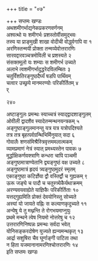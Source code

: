 +++
title = "०७"

+++
सप्तमः खण्डः  
अथशमीगर्भाद्यनेकप्रकरणवर्णनम्  
अश्वत्थो यः शमीगर्भः प्रशस्तोर्वीसमुद्भवः  
तस्य या प्राङ्मुखी शाखा वोदीची वोर्द्ध्वगापि वा  १  
अरणिस्तन्मयी प्रोक्ता तन्मय्येवोत्तरारणिः  
सारवद्दारवञ्चत्रमोविली च प्रशस्यते  २  
संसक्तमूलो यः शम्याः स शमीगर्भ उच्यते  
अलाभे त्वशमीगर्भादुद्धरेदविलम्बितः  ३  
चतुर्विंशतिरङ्गुष्ठदैर्घ्यं षडपि पार्थिवम्  
चत्वार उच्छ्रये मानमरण्योः परिकीर्तितम्  ४  
र्  

२४०  

अष्टाङ्गुलः प्रमन्थः स्याच्चत्रं स्याद्द्वादशाङ्गुलम्  
ओवीली द्वादशैव स्यादेतन्मन्थनयन्त्रकम्  ५  
अङ्गुष्ठाङ्गुलमानन्तु यत्र यत्र यत्रोपदिश्यते  
तत्र तत्र बृहत्पर्वग्रन्थिभिर्मिनुयात् सदा  ६  
गोवालैः शणसंमिश्रैस्त्रिवृत्तममलात्मकम्  
व्यामप्रमाणं नेत्रं स्यात् प्रमथ्यस्तेन पावकः  ७  
मूर्द्धाक्षिकर्णवक्त्राणि कन्धरा चापि पञ्चमी  
अङ्गुष्ठमात्राण्येतानि द्व्यङ्गुष्ठं वक्ष उच्यते  ८  
अङ्गुष्ठमात्रं हृदयं त्र्यङ्गुष्ठमुदरं स्मृतम्  
एकाङ्गुष्ठा कटिर्ज्ञेया द्वौ वस्तिर्द्वौ च गुह्यकम्  ९  
ऊरू जङ्घे च पादौ च चतुस्त्र्येकैर्यथाक्रमम्  
अरण्यवयवाह्येते याज्ञिकैः परिकीर्तिताः  १०  
यत्तद्गुह्यमिति प्रोक्तं देवयोनिस्तु सोच्यते  
अस्यां यो जायते वह्निः स कल्याणकृदुच्यते  ११  
अन्येषु ये तु मथ्नन्ति ते रोगभयमाप्नुयुः  
प्रथमे मन्थने त्वेष नियमो नोत्तरेषु च  १२  
उत्तरारणिनिष्पन्नः प्रमन्थः सर्वदा भवेत्  
योनिसङ्करदोषेण युज्यते ह्यन्यमन्थकृत्  १३  
आर्द्रा सशुषिरा चैव घूर्णाङ्गी पाटिता तथा  
न हिता यजमानानामरणिश्चोत्तरारणिः  १४  
इति सप्तमः खण्डः  
